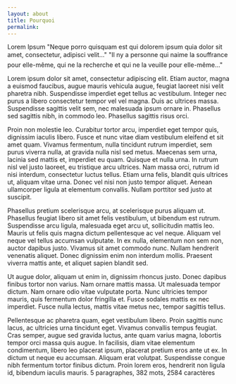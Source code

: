```yaml
---
layout: about
title: Pourquoi
permalink: 
---
```


Lorem Ipsum
"Neque porro quisquam est qui dolorem ipsum quia dolor sit amet, consectetur, adipisci velit..."
"Il ny a personne qui naime la souffrance pour elle-même, qui ne la recherche et qui ne la veuille pour elle-même..."

Lorem ipsum dolor sit amet, consectetur adipiscing elit. Etiam auctor, magna a euismod faucibus, augue mauris vehicula augue, feugiat laoreet nisi velit pharetra nibh. Suspendisse imperdiet eget tellus ac vestibulum. Integer nec purus a libero consectetur tempor vel vel magna. Duis ac ultrices massa. Suspendisse sagittis velit sem, nec malesuada ipsum ornare in. Phasellus sed sagittis nibh, in commodo leo. Phasellus sagittis risus orci.

Proin non molestie leo. Curabitur tortor arcu, imperdiet eget tempor quis, dignissim iaculis libero. Fusce et nunc vitae diam vestibulum eleifend et sit amet quam. Vivamus fermentum, nulla tincidunt rutrum imperdiet, sem purus viverra nulla, at gravida nulla nisl sed metus. Maecenas sem urna, lacinia sed mattis et, imperdiet eu quam. Quisque et nulla urna. In rutrum nisl vel justo laoreet, eu tristique arcu ultrices. Nam massa orci, rutrum id nisi interdum, consectetur luctus tellus. Etiam urna felis, blandit quis ultrices ut, aliquam vitae urna. Donec vel nisi non justo tempor aliquet. Aenean ullamcorper ligula at elementum convallis. Nullam porttitor sed justo at suscipit.

Phasellus pretium scelerisque arcu, at scelerisque purus aliquam ut. Phasellus feugiat libero sit amet felis vestibulum, ut bibendum est rutrum. Suspendisse arcu ligula, malesuada eget arcu ut, sollicitudin mattis leo. Mauris ut felis quis magna dictum pellentesque ac vel neque. Aliquam vel neque vel tellus accumsan vulputate. In ex nulla, elementum non sem non, auctor dapibus justo. Vivamus sit amet commodo nunc. Nullam hendrerit venenatis aliquet. Donec dignissim enim non interdum mollis. Praesent viverra mattis ante, et aliquet sapien blandit sed.

Ut augue dolor, aliquam ut enim in, dignissim rhoncus justo. Donec dapibus finibus tortor non varius. Nam ornare mattis massa. Ut malesuada tempor dictum. Nam ornare odio vitae vulputate porta. Nunc ultricies tempor mauris, quis fermentum dolor fringilla et. Fusce sodales mattis ex nec imperdiet. Fusce nulla lectus, mattis vitae metus nec, tempor sagittis tellus.

Pellentesque ac pharetra quam, eget vestibulum libero. Proin sagittis nunc lacus, ac ultricies urna tincidunt eget. Vivamus convallis tempus feugiat. Cras semper, augue sed gravida luctus, ante quam varius magna, lobortis tempor orci massa quis augue. In facilisis, diam vitae elementum condimentum, libero leo placerat ipsum, placerat pretium eros ante ut ex. In dictum ut neque eu accumsan. Aliquam erat volutpat. Suspendisse congue nibh fermentum tortor finibus dictum. Proin lorem eros, hendrerit non ligula id, bibendum iaculis mauris.
5 paragraphes, 382 mots, 2584 caractères
